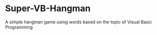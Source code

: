 # Super-VB-Hangman
A simple hangman game using words based on the topic of Visual Basic Programming
